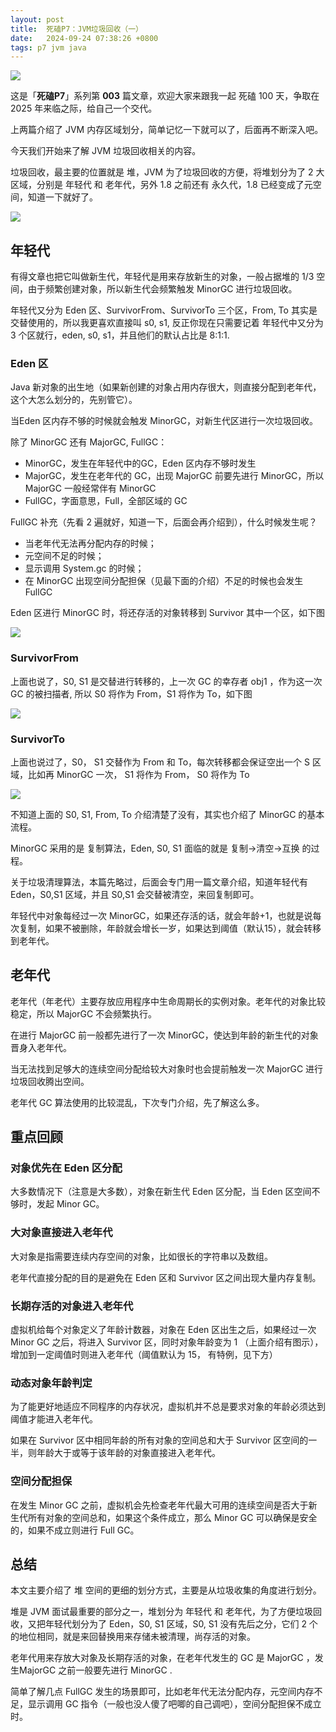 ```yaml
---
layout: post
title:  死磕P7：JVM垃圾回收（一）
date:   2024-09-24 07:38:26 +0800
tags: p7 jvm java
---
```



![](https://bytesops.oss-cn-hangzhou.aliyuncs.com/picgo/2024/image-20241016231700313.png)

这是「**死磕P7**」系列第 **003** 篇文章，欢迎大家来跟我一起 死磕 100 天，争取在 2025 年来临之际，给自己一个交代。



上两篇介绍了 JVM 内存区域划分，简单记忆一下就可以了，后面再不断深入吧。


今天我们开始来了解 JVM 垃圾回收相关的内容。

垃圾回收，最主要的位置就是 堆，JVM 为了垃圾回收的方便，将堆划分为了 2 大区域，分别是 年轻代 和 老年代，另外 1.8 之前还有 永久代，1.8 已经变成了元空间，知道一下就好了。

![](https://bytesops.oss-cn-hangzhou.aliyuncs.com/picgo/2024/226e9872-e3cb-4865-bae4-74dd6acd41cf.png)


## 年轻代

有得文章也把它叫做新生代，年轻代是用来存放新生的对象，一般占据堆的 1/3 空间，由于频繁创建对象，所以新生代会频繁触发 MinorGC 进行垃圾回收。

年轻代又分为 Eden 区、SurvivorFrom、SurvivorTo 三个区，From, To 其实是交替使用的，所以我更喜欢直接叫 s0, s1, 反正你现在只需要记着 年轻代中又分为 3 个区就行，eden, s0, s1，并且他们的默认占比是 8:1:1.

### Eden 区

Java 新对象的出生地（如果新创建的对象占用内存很大，则直接分配到老年代，这个大怎么划分的，先别管它）。

当Eden 区内存不够的时候就会触发 MinorGC，对新生代区进行一次垃圾回收。

除了 MinorGC 还有 MajorGC, FullGC：

- MinorGC，发生在年轻代中的GC，Eden 区内存不够时发生
- MajorGC，发生在老年代的 GC，出现 MajorGC 前要先进行 MinorGC，所以 MajorGC 一般经常伴有 MinorGC
- FullGC，字面意思，Full，全部区域的 GC

FullGC 补充（先看 2 遍就好，知道一下，后面会再介绍到），什么时候发生呢？

- 当老年代无法再分配内存的时候；
- 元空间不足的时候；
- 显示调用 System.gc 的时候；
- 在 MinorGC 出现空间分配担保（见最下面的介绍）不足的时候也会发生 FullGC

Eden 区进行 MinorGC 时，将还存活的对象转移到 Survivor 其中一个区，如下图

![](https://bytesops.oss-cn-hangzhou.aliyuncs.com/picgo/2024/02c19dfb-57e9-4f1d-9d4d-8cb298f7194b.png)



### SurvivorFrom

上面也说了，S0, S1 是交替进行转移的，上一次 GC 的幸存者 obj1 ，作为这一次 GC 的被扫描者, 所以 S0 将作为 From，S1 将作为 To，如下图

![](https://bytesops.oss-cn-hangzhou.aliyuncs.com/picgo/2024/b6e5dcc3-6150-470c-9a6e-9fb5ad2e834a.png)



### SurvivorTo

上面也说过了，S0， S1 交替作为 From 和 To，每次转移都会保证空出一个 S 区域，比如再 MinorGC 一次， S1 将作为 From， S0 将作为 To

![](https://bytesops.oss-cn-hangzhou.aliyuncs.com/picgo/2024/454c52e7-2cc1-48e7-8aa9-ac762cc98f9f.png)


不知道上面的 S0, S1, From, To 介绍清楚了没有，其实也介绍了 MinorGC 的基本流程。

MinorGC 采用的是 复制算法，Eden, S0, S1 面临的就是 复制->清空->互换 的过程。

关于垃圾清理算法，本篇先略过，后面会专门用一篇文章介绍，知道年轻代有 Eden，S0,S1 区域，并且 S0,S1 会交替被清空，来回复制即可。

年轻代中对象每经过一次 MinorGC，如果还存活的话，就会年龄+1，也就是说每次复制，如果不被删除，年龄就会增长一岁，如果达到阈值（默认15），就会转移到老年代。

## 老年代

老年代（年老代）主要存放应用程序中生命周期长的实例对象。老年代的对象比较稳定，所以 MajorGC 不会频繁执行。

在进行 MajorGC 前一般都先进行了一次 MinorGC，使达到年龄的新生代的对象晋身入老年代。

当无法找到足够大的连续空间分配给较大对象时也会提前触发一次 MajorGC 进行垃圾回收腾出空间。

老年代 GC 算法使用的比较混乱，下次专门介绍，先了解这么多。

## 重点回顾

### 对象优先在 Eden 区分配

大多数情况下（注意是大多数），对象在新生代 Eden 区分配，当 Eden 区空间不够时，发起 Minor GC。

### 大对象直接进入老年代

大对象是指需要连续内存空间的对象，比如很长的字符串以及数组。

老年代直接分配的目的是避免在 Eden 区和 Survivor 区之间出现大量内存复制。

### 长期存活的对象进入老年代

虚拟机给每个对象定义了年龄计数器，对象在 Eden 区出生之后，如果经过一次 Minor GC 之后，将进入 Survivor 区，同时对象年龄变为 1 （上面介绍有图示），增加到一定阈值时则进入老年代（阈值默认为 15， 有特例，见下方）

### 动态对象年龄判定

为了能更好地适应不同程序的内存状况，虚拟机并不总是要求对象的年龄必须达到阈值才能进入老年代。

如果在 Survivor 区中相同年龄的所有对象的空间总和大于 Survivor 区空间的一半，则年龄大于或等于该年龄的对象直接进入老年代。

### 空间分配担保

在发生 Minor GC 之前，虚拟机会先检查老年代最大可用的连续空间是否大于新生代所有对象的空间总和，如果这个条件成立，那么 Minor GC 可以确保是安全的，如果不成立则进行 Full GC。

## 总结

本文主要介绍了 堆 空间的更细的划分方式，主要是从垃圾收集的角度进行划分。

堆是 JVM 面试最重要的部分之一，堆划分为 年轻代 和 老年代，为了方便垃圾回收，又把年轻代划分为了 Eden，S0, S1 区域，S0, S1 没有先后之分，它们 2 个的地位相同，就是来回替换用来存储未被清理，尚存活的对象。

老年代用来存放大对象及长期存活的对象，在老年代发生的 GC 是 MajorGC ，发生MajorGC 之前一般要先进行 MinorGC .

简单了解几点 FullGC 发生的场景即可，比如老年代无法分配内存，元空间内存不足，显示调用 GC 指令（一般也没人傻了吧唧的自己调吧），空间分配担保不成立时。